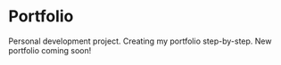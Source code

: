 # Portfolio
Personal development project. Creating my portfolio step-by-step. New portfolio coming soon!
